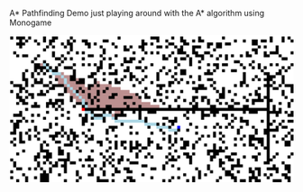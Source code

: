 A* Pathfinding Demo
just playing around with the A* algorithm
using Monogame

![alt tag](a_star_visualization.png?raw=true)
